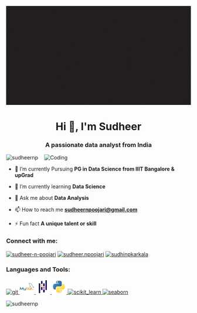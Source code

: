 


<img src=https://github.com/sudheernp/sudheernp/blob/main/sudheer%20n.gif width=1000 height=270 >

<h1 align="center">Hi 👋, I'm Sudheer</h1>
<h3 align="center">A passionate data analyst from India</h3>

<img align="right" alt="Coding" width="400" src="https://uploads-ssl.webflow.com/5c19100c2b50073e6ee69da1/60d35967a853a1b14851703b_All%20the%20data%20(1).gif">

<p align="left"> <img src="https://komarev.com/ghpvc/?username=sudheernp&label=Profile%20views&color=0e75b6&style=flat" alt="sudheernp" /> </p>

- 🔭 I’m currently Pursuing **PG in Data Science from IIIT Bangalore & upGrad**

- 🌱 I’m currently learning **Data Science**

- 💬 Ask me about **Data Analysis**

- 📫 How to reach me **sudheernpoojari@gmail.com**

- ⚡ Fun fact **A unique talent or skill**

<h3 align="left">Connect with me:</h3>
<p align="left">
<a href="https://linkedin.com/in/sudheer-n-poojari" target="blank"><img align="center" src="https://raw.githubusercontent.com/rahuldkjain/github-profile-readme-generator/master/src/images/icons/Social/linked-in-alt.svg" alt="sudheer-n-poojari" height="30" width="40" /></a>
<a href="https://fb.com/sudheer.npoojari" target="blank"><img align="center" src="https://raw.githubusercontent.com/rahuldkjain/github-profile-readme-generator/master/src/images/icons/Social/facebook.svg" alt="sudheer.npoojari" height="30" width="40" /></a>
<a href="https://instagram.com/sudhinpkarkala" target="blank"><img align="center" src="https://raw.githubusercontent.com/rahuldkjain/github-profile-readme-generator/master/src/images/icons/Social/instagram.svg" alt="sudhinpkarkala" height="30" width="40" /></a>
</p>

<h3 align="left">Languages and Tools:</h3>
<p align="left"> <a href="https://git-scm.com/" target="_blank" rel="noreferrer"> <img src="https://www.vectorlogo.zone/logos/git-scm/git-scm-icon.svg" alt="git" width="40" height="40"/> </a> <a href="https://www.mysql.com/" target="_blank" rel="noreferrer"> <img src="https://raw.githubusercontent.com/devicons/devicon/master/icons/mysql/mysql-original-wordmark.svg" alt="mysql" width="40" height="40"/> </a> <a href="https://pandas.pydata.org/" target="_blank" rel="noreferrer"> <img src="https://raw.githubusercontent.com/devicons/devicon/2ae2a900d2f041da66e950e4d48052658d850630/icons/pandas/pandas-original.svg" alt="pandas" width="40" height="40"/> </a> <a href="https://www.python.org" target="_blank" rel="noreferrer"> <img src="https://raw.githubusercontent.com/devicons/devicon/master/icons/python/python-original.svg" alt="python" width="40" height="40"/> </a> <a href="https://scikit-learn.org/" target="_blank" rel="noreferrer"> <img src="https://upload.wikimedia.org/wikipedia/commons/0/05/Scikit_learn_logo_small.svg" alt="scikit_learn" width="40" height="40"/> </a> <a href="https://seaborn.pydata.org/" target="_blank" rel="noreferrer"> <img src="https://seaborn.pydata.org/_images/logo-mark-lightbg.svg" alt="seaborn" width="40" height="40"/> </a> </p>

<p><img align="center" src="https://github-readme-streak-stats.herokuapp.com/?user=sudheernp&" alt="sudheernp" /></p>
